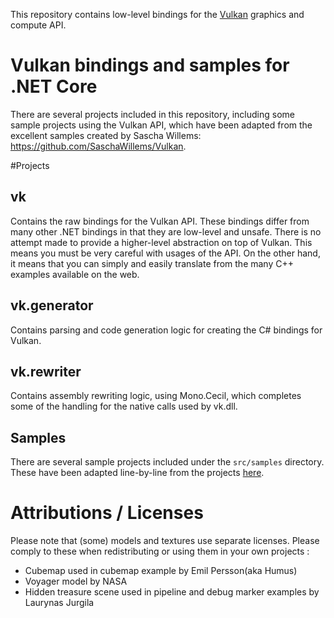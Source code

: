 This repository contains low-level bindings for the [Vulkan](https://www.khronos.org/vulkan/) graphics and compute API.

# Vulkan bindings and samples for .NET Core

There are several projects included in this repository, including some sample projects using the Vulkan API, which have been adapted from the excellent samples created by Sascha Willems: https://github.com/SaschaWillems/Vulkan. 

#Projects
## vk

Contains the raw bindings for the Vulkan API. These bindings differ from many other .NET bindings in that they are low-level and unsafe. There is no attempt made to provide a higher-level abstraction on top of Vulkan. This means you must be very careful with usages of the API. On the other hand, it means that you can simply and easily translate from the many C++ examples available on the web.

## vk.generator

Contains parsing and code generation logic for creating the C# bindings for Vulkan.

## vk.rewriter

Contains assembly rewriting logic, using Mono.Cecil, which completes some of the handling for the native calls used by vk.dll.

## Samples

There are several sample projects included under the `src/samples` directory. These have been adapted line-by-line from the projects [here](https://github.com/SaschaWillems/Vulkan).

# Attributions / Licenses

Please note that (some) models and textures use separate licenses. Please comply to these when redistributing or using them in your own projects :

* Cubemap used in cubemap example by Emil Persson(aka Humus)
* Voyager model by NASA
* Hidden treasure scene used in pipeline and debug marker examples by Laurynas Jurgila
